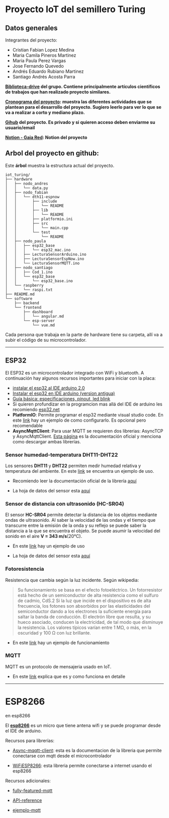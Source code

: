 # Proyecto IoT del semillero Turing
## Datos generales

Integrantes del proyecto:

* Cristian Fabian Lopez Medina
* Maria Camila Pineros Martinez
* Maria Paula Perez Vargas
* Jose Fernando Quevedo
* Andrés Eduardo Rubiano Martinez
* Santiago Andrés Acosta Parra

**[Biblioteca-drive](https://drive.google.com/drive/folders/1PNXdVDubuhvfd8hPiqWIIwecvO1fES7n?usp=sharing) del grupo. Contiene principalmente artículos científicos de trabajos que han realizado proyecto similares.**

**[Cronograma del proyecto](https://docs.google.com/spreadsheets/d/1GQgq72xkRkWXU8qoF6ObeE-OGSBeCGb7VJPeUb51bbg/edit?usp=sharing): muestra las diferentes actividades que se plantean para el desarrollo del proyecto. Sugiero leerlo para ver lo que se va a realizar a corto y mediano plazo.**

**[Gihub](https://github.com/cflopezm/iot_turing) del proyecto. Es privado y si quieren acceso deben enviarme su usuario/email**

**[Notion - Gaia
Red](https://www.notion.so/Gaia-Red-4abe3758f4b7439880df293b6c6d439e): Notion
del proyecto**

## Arbol del proyecto en github:

Este **árbol** muestra la estructura actual del proyecto. 


```
iot_turing/
├── hardware
│   ├── nodo_andres
│   │   └── data.py
│   ├── nodo_fabian
│   │   └── dth11-espnow
│   │       ├── include
│   │       │   └── README
│   │       ├── lib
│   │       │   └── README
│   │       ├── platformio.ini
│   │       ├── src
│   │       │   └── main.cpp
│   │       └── test
│   │           └── README
│   ├── nodo_paula
│   │   ├── esp32_base
│   │   │   └── esp32_mac.ino
│   │   ├── LecturaSensorArduino.ino
│   │   ├── LecturaSensorEspNow.ino
│   │   └── LecturaSensorMQTT.ino
│   ├── nodo_santiago
│   │   ├── Cod_1.ino
│   │   └── esp32_base
│   │       └── esp32_base.ino
│   └── raspberry
│       └── raspi.txt
├── README.md
└── software
    ├── backend
    └── frontend
        ├── dashboard
        │   └── angular.md
        └── esp-server
            └── vue.md
```
Cada persona que trabaja en la parte de hardware tiene su carpeta, allí va a subir el código de su microcontrolador.

---

## ESP32

El ESP32 es un microcontrolador integrado con WiFi y bluetooth. A continuación hay algunos recursos importantes para iniciar con la placa:

* [instalar el esp32 al IDE arduino 2.0](https://randomnerdtutorials.com/installing-esp32-arduino-ide-2-0/)
* [Instalar el esp32 en IDE arduino (version antigua)](https://randomnerdtutorials.com/installing-the-esp32-board-in-arduino-ide-windows-instructions/)
* [Guía básica: especificaciones, pinout, led blink](https://randomnerdtutorials.com/getting-started-with-esp32/)
* Si quieren profundizar en la programcion mas allá del IDE de arduino les recomiendo [esp32.net](http://esp32.net/)
* **PlatformIO**: Permite programar el esp32 mediante visual studio code. En este [link](https://randomnerdtutorials.com/vs-code-platformio-ide-esp32-esp8266-arduino/) hay un ejemplo de como configurarlo. Es opcional pero recomendable
* **AsyncMqttClient**: Para usar MQTT se requieren dos librerias: AsyncTCP y AsyncMqttClient. [Esta página](https://github.com/marvinroger/async-mqtt-client/blob/develop/docs/1.-Getting-started.md) es la documentación oficial y menciona como descargar ambas librerías. 


### Sensor humedad-temperatura DHT11-DHT22

Los sensores **DHT11** y **DHT22** permiten medir humedad relativa y temperatura del ambiente. En este [link](https://randomnerdtutorials.com/esp32-dht11-dht22-temperature-humidity-sensor-arduino-ide/) se encuentra un ejemplo de uso.


* Recomiendo leer la documentación oficial de la librería [aquí](https://github.com/adafruit/DHT-sensor-library)

* La hoja de datos del sensor esta [aquí](https://www.mouser.com/datasheet/2/758/DHT11-Technical-Data-Sheet-Translated-Version-1143054.pdf)

### Sensor de distancia con ultrasonido (HC-SR04)

El sensor **HC-SR04** permite detectar la distancia de los objetos mediante ondas de ultrasonido. Al saber la velocidad de las ondas y el tiempo que transcurre entre la emisión de la onda y su reflejo se puede saber la distancia a la que se encuentra el objeto. Se puede asumir la velocidad del sonido en el aire **V = 343 m/s**(20°C).

* En este [link](https://randomnerdtutorials.com/esp32-hc-sr04-ultrasonic-arduino/) hay un ejemplo de uso

* La hoja de datos del sensor esta [aquí](https://cdn.sparkfun.com/datasheets/Sensors/Proximity/HCSR04.pdf)

### Fotoresistencia

Resistencia que cambia según la luz incidente. Según wikipedia:


> Su funcionamiento se basa en el efecto fotoeléctrico. Un fotorresistor está hecho de un semiconductor de alta resistencia como el sulfuro de cadmio, CdS.2​ Si la luz que incide en el dispositivo es de alta frecuencia, los fotones son absorbidos por las elasticidades del semiconductor dando a los electrones la suficiente energía para saltar la banda de conducción. El electrón libre que resulta, y su hueco asociado, conducen la electricidad, de tal modo que disminuye la resistencia. Los valores típicos varían entre 1 MΩ, o más, en la oscuridad y 100 Ω con luz brillante. 

* En este [link](https://www.instructables.com/Interfacing-Photoresistor-With-ESP32/) hay un ejemplo de funcionamiento

### MQTT

MQTT es un protocolo de mensajeria usado en IoT.

* En este [link](https://randomnerdtutorials.com/what-is-mqtt-and-how-it-works/) explica que es y como funciona en detalle


---

# ESP8266

 en esp8266

El [**esp8266**](https://randomnerdtutorials.com/getting-started-with-esp8266-wifi-transceiver-review/) es un micro que tiene antena wifi y se puede programar desde el IDE de arduino.


Recursos para librerías:

* [Async-mqqtt-client](https://github.com/marvinroger/async-mqtt-client/blob/develop/docs/2.-API-reference.md): esta es la documentacion de la libreria que permite conectarse con mqtt desde el microcontrolador 

* [WiFiESP8266](https://github.com/esp8266/Arduino/tree/master/libraries/ESP8266WiFi): esta libreria permite conectarse a internet usando el esp8266

Recursos adicionales:

* [fully-featured-mqtt](https://github.com/marvinroger/async-mqtt-client/blob/develop/examples/FullyFeatured-ESP8266/FullyFeatured-ESP8266.ino) 

* [API-reference](https://github.com/marvinroger/async-mqtt-client/blob/develop/docs/2.-API-reference.md)

* [ejemplo-mqtt](https://randomnerdtutorials.com/esp8266-nodemcu-mqtt-publish-bme680-arduino/)



